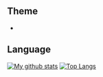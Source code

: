## Theme
- 




## Language

[![My github stats](https://github-readme-stats.vercel.app/api?username=Kei-t76&count_private=true&show_icons=true&theme=radical)](https://github.com/anuraghazra/github-readme-stats) [![Top Langs](https://github-readme-stats.vercel.app/api/top-langs/?username=Kei-t76&show_icons=true&theme=radical)](https://github.com/anuraghazra/github-readme-stats)



